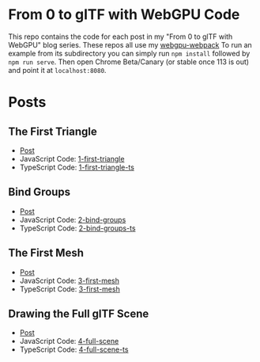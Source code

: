 # From 0 to glTF with WebGPU Code 

This repo contains the code for each post in my "From 0 to glTF with WebGPU"
blog series. These repos all use my [webgpu-webpack](https://github.com/Twinklebear/webgpu-webpack-starter)
To run an example from its subdirectory you can simply run `npm install` followed by `npm run serve`. Then
open Chrome Beta/Canary (or stable once 113 is out) and point it at `localhost:8080`.

# Posts

## The First Triangle

- [Post](https://www.willusher.io/graphics/2023/04/10/0-to-gltf-triangle)
- JavaScript Code: [1-first-triangle](1-first-triangle/)
- TypeScript Code: [1-first-triangle-ts](1-first-triangle-ts/)

## Bind Groups

- [Post](https://www.willusher.io/graphics/2023/04/11/0-to-gltf-bind-groups)
- JavaScript Code: [2-bind-groups](2-bind-groups/)
- TypeScript Code: [2-bind-groups-ts](2-bind-groups-ts/)


## The First Mesh

- [Post](https://www.willusher.io/graphics/2023/05/16/0-to-gltf-first-mesh)
- JavaScript Code: [3-first-mesh](3-first-mesh/)
- TypeScript Code: [3-first-mesh](3-first-mesh-ts/)

## Drawing the Full glTF Scene

- [Post](https://www.willusher.io/graphics/2023/06/24/0-to-gltf-full-scene)
- JavaScript Code: [4-full-scene](4-full-scene/)
- TypeScript Code: [4-full-scene-ts](4-full-scene-ts/)
